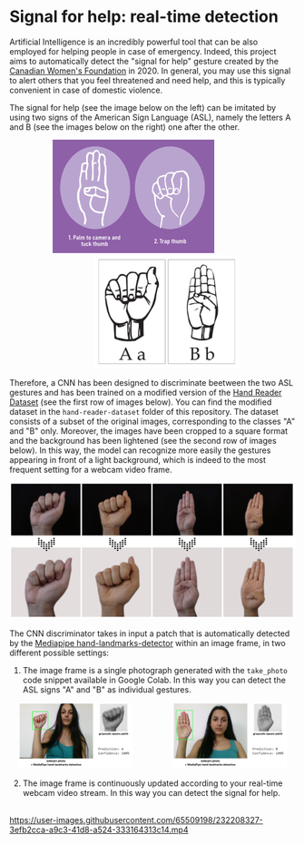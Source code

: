# Signal for help: real-time detection

Artificial Intelligence is an incredibly powerful tool that can be also employed for helping people in case of emergency. Indeed, this project aims to automatically detect the "signal for help" gesture created by the [Canadian Women's Foundation](https://canadianwomen.org/) in 2020. In general, you may use this signal to alert others that you feel threatened and need help, and this is typically convenient in case of domestic violence. 

The signal for help (see the image below on the left) can be imitated by using two signs of the American Sign Language (ASL), namely the letters A and B (see the images below on the right) one after the other.

<p align="center">
  <img src="https://github.com/silviapoletti/Help-sign-real-time-detection/blob/95250a662145757e0069db38324ed091de98b063/resources/signal-for-help.png" height=200>
  &nbsp;&nbsp;&nbsp;&nbsp;&nbsp;&nbsp;&nbsp;&nbsp;&nbsp;&nbsp;&nbsp;&nbsp;&nbsp;&nbsp;&nbsp;&nbsp;
  <img src="https://github.com/silviapoletti/Help-sign-real-time-detection/blob/e6957ba06275f95b0b7c04dacbcba32c95cee645/resources/ASL.jpg" height=200 style="padding-left:50px">
</p>

Therefore, a CNN has been designed to discriminate beetween the two ASL gestures and has been trained on a modified version of the [Hand Reader Dataset](https://github.com/tofighi/Hand-Reader-Dataset) (see the first row of images below). You can find the modified dataset in the `hand-reader-dataset` folder of this repository. The dataset consists of a subset of the original images, corresponding to the classes "A" and "B" only. Moreover, the images have been cropped to a square format and the background has been lightened (see the second row of images below). In this way, the model can recognize more easily the gestures appearing in front of a light background, which is indeed to the most frequent setting for a webcam video frame.

<p align="center">
  <img src="https://github.com/silviapoletti/Help-sign-real-time-detection/blob/4820e6e5a85f673f4134698f7c359ec8f1d4c184/resources/dataset.png">
</p>

The CNN discriminator takes in input a patch that is automatically detected by the [Mediapipe hand-landmarks-detector](https://developers.google.com/mediapipe/solutions/vision/hand_landmarker) within an image frame, in two different possible settings:
  1. The image frame is a single photograph generated with the `take_photo` code snippet available in Google Colab. In this way you can detect the ASL signs "A" and "B" as individual gestures.
<p align="center">
  <img src="https://github.com/silviapoletti/Help-sign-real-time-detection/blob/e10b00620755c55e27b18877b70b8ffdde907de8/resources/sampleA.png" width="40%">
  &nbsp;&nbsp;&nbsp;&nbsp;&nbsp;&nbsp;&nbsp;&nbsp;&nbsp;&nbsp;&nbsp;&nbsp;&nbsp;&nbsp;&nbsp;&nbsp;
  <img src="https://github.com/silviapoletti/Help-sign-real-time-detection/blob/e10b00620755c55e27b18877b70b8ffdde907de8/resources/sampleB.png" width="40%">
</p>

  2. The image frame is continuously updated according to your real-time webcam video stream. In this way you can detect the signal for help.
&nbsp;&nbsp;&nbsp;&nbsp;&nbsp;&nbsp;&nbsp;&nbsp;&nbsp;&nbsp;&nbsp;&nbsp;&nbsp;&nbsp;&nbsp;&nbsp;

https://user-images.githubusercontent.com/65509198/232208327-3efb2cca-a9c3-41d8-a524-333164313c14.mp4





